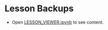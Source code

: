 # Lesson Backups

- Open [LESSON_VIEWER.ipynb](LESSON_VIEWER.ipynb) to see content.

<!-- 
1. [My SQL Workbench](1_my_sql_workbench.md)
2. [Reverse Engineering](2_reverse_engineering.md)
3. [SQL Basic Queries](3_sql_basic_queries.md) -->